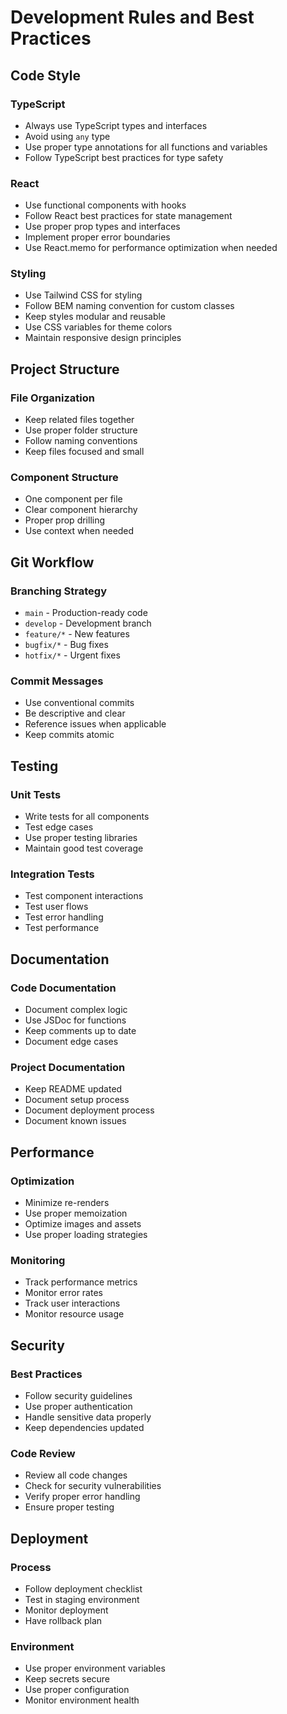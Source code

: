# Development Rules and Best Practices

## Code Style

### TypeScript

- Always use TypeScript types and interfaces
- Avoid using `any` type
- Use proper type annotations for all functions and variables
- Follow TypeScript best practices for type safety

### React

- Use functional components with hooks
- Follow React best practices for state management
- Use proper prop types and interfaces
- Implement proper error boundaries
- Use React.memo for performance optimization when needed

### Styling

- Use Tailwind CSS for styling
- Follow BEM naming convention for custom classes
- Keep styles modular and reusable
- Use CSS variables for theme colors
- Maintain responsive design principles

## Project Structure

### File Organization

- Keep related files together
- Use proper folder structure
- Follow naming conventions
- Keep files focused and small

### Component Structure

- One component per file
- Clear component hierarchy
- Proper prop drilling
- Use context when needed

## Git Workflow

### Branching Strategy

- `main` - Production-ready code
- `develop` - Development branch
- `feature/*` - New features
- `bugfix/*` - Bug fixes
- `hotfix/*` - Urgent fixes

### Commit Messages

- Use conventional commits
- Be descriptive and clear
- Reference issues when applicable
- Keep commits atomic

## Testing

### Unit Tests

- Write tests for all components
- Test edge cases
- Use proper testing libraries
- Maintain good test coverage

### Integration Tests

- Test component interactions
- Test user flows
- Test error handling
- Test performance

## Documentation

### Code Documentation

- Document complex logic
- Use JSDoc for functions
- Keep comments up to date
- Document edge cases

### Project Documentation

- Keep README updated
- Document setup process
- Document deployment process
- Document known issues

## Performance

### Optimization

- Minimize re-renders
- Use proper memoization
- Optimize images and assets
- Use proper loading strategies

### Monitoring

- Track performance metrics
- Monitor error rates
- Track user interactions
- Monitor resource usage

## Security

### Best Practices

- Follow security guidelines
- Use proper authentication
- Handle sensitive data properly
- Keep dependencies updated

### Code Review

- Review all code changes
- Check for security vulnerabilities
- Verify proper error handling
- Ensure proper testing

## Deployment

### Process

- Follow deployment checklist
- Test in staging environment
- Monitor deployment
- Have rollback plan

### Environment

- Use proper environment variables
- Keep secrets secure
- Use proper configuration
- Monitor environment health
